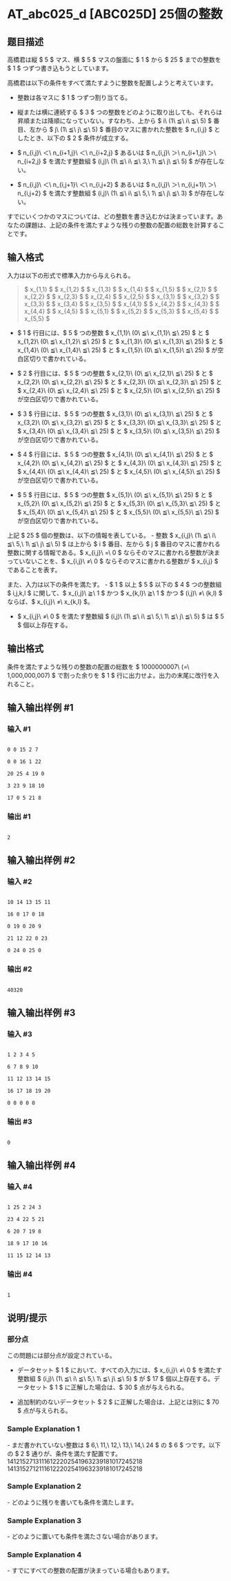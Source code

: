 # AT_abc025_d [ABC025D] 25個の整数

## 题目描述

[problemUrl]: https://atcoder.jp/contests/abc025/tasks/abc025_d

高橋君は縦 $ 5 $ マス、横 $ 5 $ マスの盤面に $ 1 $ から $ 25 $ までの整数を $ 1 $ つずつ書き込もうとしています。

高橋君は以下の条件をすべて満たすように整数を配置しようと考えています。

- 整数は各マスに $ 1 $ つずつ割り当てる。
- 縦または横に連続する $ 3 $ つの整数をどのように取り出しても、それらは昇順または降順になっていない。すなわち、上から $ i\ (1\ ≦\ i\ ≦\ 5) $ 番目、左から $ j\ (1\ ≦\ j\ ≦\ 5) $ 番目のマスに書かれた整数を $ n_{i,j} $ としたとき、以下の $ 2 $ 条件が成立する。
- $ n_{i,j}\ ＜\ n_{i+1,j}\ ＜\ n_{i+2,j} $ あるいは $ n_{i,j}\ ＞\ n_{i+1,j}\ ＞\ n_{i+2,j} $ を満たす整数組 $ (i,j)\ (1\ ≦\ i\ ≦\ 3,\ 1\ ≦\ j\ ≦\ 5) $ が存在しない。
- $ n_{i,j}\ ＜\ n_{i,j+1}\ ＜\ n_{i,j+2} $ あるいは $ n_{i,j}\ ＞\ n_{i,j+1}\ ＞\ n_{i,j+2} $ を満たす整数組 $ (i,j)\ (1\ ≦\ i\ ≦\ 5,\ 1\ ≦\ j\ ≦\ 3) $ が存在しない。


すでにいくつかのマスについては、どの整数を書き込むかは決まっています。あなたの課題は、上記の条件を満たすような残りの整数の配置の総数を計算することです。

## 输入格式

入力は以下の形式で標準入力から与えられる。

> $ x_{1,1} $ $ x_{1,2} $ $ x_{1,3} $ $ x_{1,4} $ $ x_{1,5} $ $ x_{2,1} $ $ x_{2,2} $ $ x_{2,3} $ $ x_{2,4} $ $ x_{2,5} $ $ x_{3,1} $ $ x_{3,2} $ $ x_{3,3} $ $ x_{3,4} $ $ x_{3,5} $ $ x_{4,1} $ $ x_{4,2} $ $ x_{4,3} $ $ x_{4,4} $ $ x_{4,5} $ $ x_{5,1} $ $ x_{5,2} $ $ x_{5,3} $ $ x_{5,4} $ $ x_{5,5} $

- $ 1 $ 行目には、$ 5 $ つの整数 $ x_{1,1}\ (0\ ≦\ x_{1,1}\ ≦\ 25) $ と $ x_{1,2}\ (0\ ≦\ x_{1,2}\ ≦\ 25) $ と $ x_{1,3}\ (0\ ≦\ x_{1,3}\ ≦\ 25) $ と $ x_{1,4}\ (0\ ≦\ x_{1,4}\ ≦\ 25) $ と $ x_{1,5}\ (0\ ≦\ x_{1,5}\ ≦\ 25) $ が空白区切りで書かれている。
- $ 2 $ 行目には、$ 5 $ つの整数 $ x_{2,1}\ (0\ ≦\ x_{2,1}\ ≦\ 25) $ と $ x_{2,2}\ (0\ ≦\ x_{2,2}\ ≦\ 25) $ と $ x_{2,3}\ (0\ ≦\ x_{2,3}\ ≦\ 25) $ と $ x_{2,4}\ (0\ ≦\ x_{2,4}\ ≦\ 25) $ と $ x_{2,5}\ (0\ ≦\ x_{2,5}\ ≦\ 25) $ が空白区切りで書かれている。
- $ 3 $ 行目には、$ 5 $ つの整数 $ x_{3,1}\ (0\ ≦\ x_{3,1}\ ≦\ 25) $ と $ x_{3,2}\ (0\ ≦\ x_{3,2}\ ≦\ 25) $ と $ x_{3,3}\ (0\ ≦\ x_{3,3}\ ≦\ 25) $ と $ x_{3,4}\ (0\ ≦\ x_{3,4}\ ≦\ 25) $ と $ x_{3,5}\ (0\ ≦\ x_{3,5}\ ≦\ 25) $ が空白区切りで書かれている。
- $ 4 $ 行目には、$ 5 $ つの整数 $ x_{4,1}\ (0\ ≦\ x_{4,1}\ ≦\ 25) $ と $ x_{4,2}\ (0\ ≦\ x_{4,2}\ ≦\ 25) $ と $ x_{4,3}\ (0\ ≦\ x_{4,3}\ ≦\ 25) $ と $ x_{4,4}\ (0\ ≦\ x_{4,4}\ ≦\ 25) $ と $ x_{4,5}\ (0\ ≦\ x_{4,5}\ ≦\ 25) $ が空白区切りで書かれている。
- $ 5 $ 行目には、$ 5 $ つの整数 $ x_{5,1}\ (0\ ≦\ x_{5,1}\ ≦\ 25) $ と $ x_{5,2}\ (0\ ≦\ x_{5,2}\ ≦\ 25) $ と $ x_{5,3}\ (0\ ≦\ x_{5,3}\ ≦\ 25) $ と $ x_{5,4}\ (0\ ≦\ x_{5,4}\ ≦\ 25) $ と $ x_{5,5}\ (0\ ≦\ x_{5,5}\ ≦\ 25) $ が空白区切りで書かれている。
 
 上記 $ 25 $ 個の整数は、以下の情報を表している。 - 整数 $ x_{i,j}\ (1\ ≦\ i\ ≦\ 5,\ 1\ ≦\ j\ ≦\ 5) $ は上から $ i $ 番目、左から $ j $ 番目のマスに書かれる整数に関する情報である。$ x_{i,j}\ =\ 0 $ ならそのマスに書かれる整数が決まっていないことを、$ x_{i,j}\ ≠\ 0 $ ならそのマスに書かれる整数が $ x_{i,j} $ であることを表す。
 
 また、入力は以下の条件を満たす。 - $ 1 $ 以上 $ 5 $ 以下の $ 4 $ つの整数組 $ i,j,k,l $ に関して、$ x_{i,j}\ ≧\ 1 $ かつ $ x_{k,l}\ ≧\ 1 $ かつ $ (i,j)\ ≠\ (k,l) $ ならば、$ x_{i,j}\ ≠\ x_{k,l} $。
- $ x_{i,j}\ ≠\ 0 $ を満たす整数組 $ (i,j)\ (1\ ≦\ i\ ≦\ 5,\ 1\ ≦\ j\ ≦\ 5) $ は $ 5 $ 個以上存在する。

## 输出格式

条件を満たすような残りの整数の配置の総数を $ 1000000007\ (=\ 1,000,000,007) $ で割った余りを $ 1 $ 行に出力せよ。出力の末尾に改行を入れること。

## 输入输出样例 #1

### 输入 #1

```
0 0 15 2 7
0 0 16 1 22
20 25 4 19 0
3 23 9 18 10
17 0 5 21 8
```

### 输出 #1

```
2
```

## 输入输出样例 #2

### 输入 #2

```
10 14 13 15 11
16 0 17 0 18
0 19 0 20 9
21 12 22 0 23
0 24 0 25 0
```

### 输出 #2

```
40320
```

## 输入输出样例 #3

### 输入 #3

```
1 2 3 4 5
6 7 8 9 10
11 12 13 14 15
16 17 18 19 20
0 0 0 0 0
```

### 输出 #3

```
0
```

## 输入输出样例 #4

### 输入 #4

```
1 25 2 24 3
23 4 22 5 21
6 20 7 19 8
18 9 17 10 16
11 15 12 14 13
```

### 输出 #4

```
1
```

## 说明/提示

### 部分点

この問題には部分点が設定されている。

- データセット $ 1 $ において、すべての入力には、$ x_{i,j}\ ≠\ 0 $ を満たす整数組 $ (i,j)\ (1\ ≦\ i\ ≦\ 5,\ 1\ ≦\ j\ ≦\ 5) $ が $ 17 $ 個以上存在する。データセット $ 1 $ に正解した場合は、$ 30 $ 点が与えられる。
- 追加制約のないデータセット $ 2 $ に正解した場合は、上記とは別に $ 70 $ 点が与えられる。

### Sample Explanation 1

\- まだ書かれていない整数は $ 6,\ 11,\ 12,\ 13,\ 14,\ 24 $ の $ 6 $ つです。以下の $ 2 $ 通りが、条件を満たす配置です。 14121527131116122202541963239181017245218 14131527121116122202541963239181017245218

### Sample Explanation 2

\- どのように残りを書いても条件を満たします。

### Sample Explanation 3

\- どのように置いても条件を満たさない場合があります。

### Sample Explanation 4

\- すでにすべての整数の配置が決まっている場合もあります。